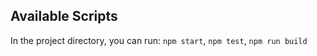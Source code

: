 
## Available Scripts

In the project directory, you can run:
 `npm start`,
 `npm test`,
 `npm run build`

